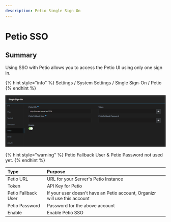 ```yaml
---
description: Petio Single Sign On
---
```


# Petio SSO

## Summary

Using SSO with Petio allows you to access the Petio UI using only one sign in.

{% hint style="info" %}
Settings / System Settings / Single Sign-On / Petio
{% endhint %}

![](../../.gitbook/assets/image%20%2845%29.png)

{% hint style="warning" %}
Petio Fallback User & Petio Password not used yet.
{% endhint %}

| **Type** | **Purpose** |
| :--- | :--- |
| Petio URL | URL for your Server's Petio Instance |
| Token | API Key for Petio |
| Petio Fallback User | If your user doesn't have an Petio account, Organizr will use this account |
|  Petio Password | Password for the above account |
| Enable | Enable Petio SSO |


